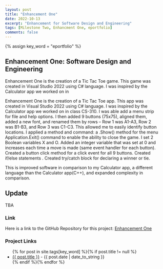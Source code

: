 ```yaml
---
layout: post
title: "Enhancement One"
date: 2022-10-13
excerpt: "Enhancement for Software Design and Engineering"
tags: [Milestone Two, Enhancment One, eportfolio]
comments: false
---
```

{% assign key_word = "eportfolio" %}
## Enhancement One: Software Design and Engineering

Enhancement One is the creation of a Tic Tac Toe game. This game was created in Visual Studio 2022 using C# language. I was inspired by the Calculator app we worked on in 

Enhancement One is the creation of a Tic Tac Toe app. This app was created in Visual Studio 2022 using C# language. I was inspired by the Calculator app we worked on in class CS-310. I was able add a menu strip for file and help options. I then added 9 buttons (75x75), aligned them, added a new font, and renamed them by rows – Row 1 was A1-A3, Row 2 was B1-B3, and Row 3 was C1-C3. This allowed me to easily identify button locations. I applied a method and command:
a .Show() method for the menu
Application.Exit() command to enable the ability to close the game. 
I set 2 Boolean variables X and O. 
Added an integer variable that was set at 0 and increases each time a move is made (same event handler for each button).
Created a button click method for a click event for all 9 buttons.
Created if/else statements .
Created try/catch block for declaring a winner or tie.

This is improved software in comparison to my Calculator app, a different language than the Calculator app(C++), and expanded complexity in comparison.

## Update

TBA

### Link

Here is a link to the GitHub Repository for this project: [Enhancement One]([[https://github.com/bryson1221]])

### Project Links
<article>
	<ul>
    {% for post in site.tags[key_word] %}{% if post.title != null %}
        <li class="entry-title"><a href="{{ site.url }}{{ post.url }}" title="{{ post.title }}">{{ post.title }}</a> - {{ post.date | date_to_string }} </li>
    {% endif %}{% endfor %}
	</ul>
